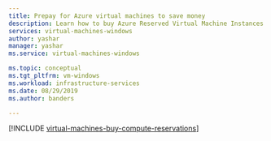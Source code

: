 ```yaml
---
title: Prepay for Azure virtual machines to save money
description: Learn how to buy Azure Reserved Virtual Machine Instances to save on your compute costs.
services: virtual-machines-windows
author: yashar
manager: yashar
ms.service: virtual-machines-windows

ms.topic: conceptual
ms.tgt_pltfrm: vm-windows
ms.workload: infrastructure-services
ms.date: 08/29/2019
ms.author: banders

---
```

[!INCLUDE [virtual-machines-buy-compute-reservations](../../../includes/virtual-machines-common-prepay-reserved-vm-instances.md)]
